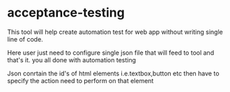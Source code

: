 
# acceptance-testing

This tool will help create automation test for web app without writing single line of code.


Here user just need to configure single json file that will feed to tool and that's it. you all done with automation testing 

Json conrtain the id's of html elements i.e.textbox,button etc then have to specify the action need to perform on that element

